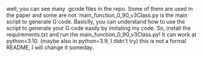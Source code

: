 well, you can see many .gcode files in the repo. Some of them are used in the paper and some are not.
main_function_0_90_v3Class.py is the main script to generate G code. 
Basiclly, you can understand how to use the script to generate your G code easily by imitating my code.
So, install the requirements.txt and run the main_function_0_90_v3Class.py!
It can work at python=3.10. (maybe also in python=3.9, I didn't try)
this is not a formal README, I will change it someday.
